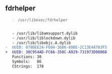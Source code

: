 ## fdrhelper

> `/usr/libexec/fdrhelper`

```diff

   - /usr/lib/libamsupport.dylib
   - /usr/lib/liblockdown.dylib
   - /usr/lib/libobjc.A.dylib
-  UUID: 079DEE24-F604-3686-89BE-2C13E4A783F5
+  UUID: 30C954AD-FC66-350C-A929-731973D9806D
   Functions: 30
   Symbols:   86
   CStrings:  178

```
